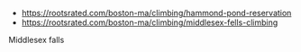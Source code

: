  - https://rootsrated.com/boston-ma/climbing/hammond-pond-reservation
 - https://rootsrated.com/boston-ma/climbing/middlesex-fells-climbing


Middlesex falls
